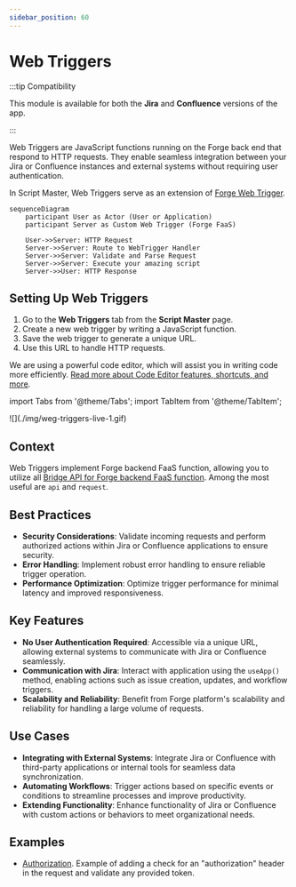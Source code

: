 ```yaml
---
sidebar_position: 60
---
```


# Web Triggers

:::tip Compatibility

This module is available for both the **Jira** and **Confluence** versions of the app.

:::

Web Triggers are JavaScript functions running on the Forge back end that respond to HTTP requests. They enable seamless integration between your Jira or Confluence instances and external systems without requiring user authentication. 

In Script Master, Web Triggers serve as an extension of [Forge Web Trigger](https://developer.atlassian.com/platform/forge/manifest-reference/modules/web-trigger/).


```mermaid
sequenceDiagram
    participant User as Actor (User or Application)
    participant Server as Custom Web Trigger (Forge FaaS)

    User->>Server: HTTP Request
    Server->>Server: Route to WebTrigger Handler
    Server->>Server: Validate and Parse Request
    Server->>Server: Execute your amazing script
    Server->>User: HTTP Response
```

## Setting Up Web Triggers

1. Go to the **Web Triggers** tab from the **Script Master** page.
2. Create a new web trigger by writing a JavaScript function.
3. Save the web trigger to generate a unique URL.
4. Use this URL to handle HTTP requests.

We are using a powerful code editor, which will assist you in writing code more efficiently. [Read more about Code Editor features, shortcuts, and more](../editor.md).

import Tabs from '@theme/Tabs';
import TabItem from '@theme/TabItem';

<Tabs>
  <TabItem value="jira" label="In Jira version" default>
    ![](./img/weg-triggers-live-1.gif)
  </TabItem>
</Tabs>

## Context

Web Triggers implement Forge backend FaaS function, allowing you to utilize all [Bridge API for Forge backend FaaS function](../forge-bridge-back.md). Among the most useful are `api` and `request`.


## Best Practices

- **Security Considerations**: Validate incoming requests and perform authorized actions within Jira or Confluence applications to ensure security.
- **Error Handling**: Implement robust error handling to ensure reliable trigger operation.
- **Performance Optimization**: Optimize trigger performance for minimal latency and improved responsiveness.


## Key Features

- **No User Authentication Required**: Accessible via a unique URL, allowing external systems to communicate with Jira or Confluence seamlessly.
- **Communication with Jira**: Interact with application using the `useApp()` method, enabling actions such as issue creation, updates, and workflow triggers.
- **Scalability and Reliability**: Benefit from Forge platform's scalability and reliability for handling a large volume of requests.


## Use Cases

- **Integrating with External Systems**: Integrate Jira or Confluence with third-party applications or internal tools for seamless data synchronization.
- **Automating Workflows**: Trigger actions based on specific events or conditions to streamline processes and improve productivity.
- **Extending Functionality**: Enhance functionality of Jira or Confluence with custom actions or behaviors to meet organizational needs.


## Examples

- [Authorization](./example-authorization.md). Example of adding a check for an "authorization" header in the request and validate any provided token.
